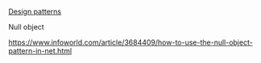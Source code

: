 [Design patterns](/docs/DesignPatterns/DesignPatterns.md)

Null object

https://www.infoworld.com/article/3684409/how-to-use-the-null-object-pattern-in-net.html